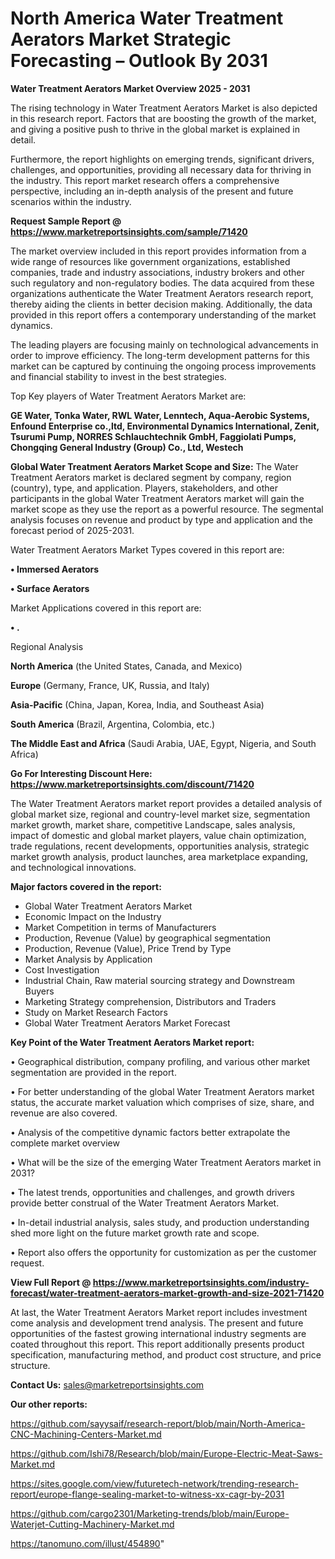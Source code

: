  # North America Water Treatment Aerators Market Strategic Forecasting – Outlook By 2031

<Strong> Water Treatment Aerators Market Overview 2025 - 2031</strong>

The rising technology in Water Treatment Aerators Market is also depicted in this research report. Factors that are boosting the growth of the market, and giving a positive push to thrive in the global market is explained in detail.

Furthermore, the report highlights on emerging trends, significant drivers, challenges, and opportunities, providing all necessary data for thriving in the industry. This report market research offers a comprehensive perspective, including an in-depth analysis of the present and future scenarios within the industry.

<strong>Request Sample Report @ <a href=https://www.marketreportsinsights.com/sample/71420>https://www.marketreportsinsights.com/sample/71420</a></strong>

The market overview included in this report provides information from a wide range of resources like government organizations, established companies, trade and industry associations, industry brokers and other such regulatory and non-regulatory bodies. The data acquired from these organizations authenticate the Water Treatment Aerators research report, thereby aiding the clients in better decision making. Additionally, the data provided in this report offers a contemporary understanding of the market dynamics.

The leading players are focusing mainly on technological advancements in order to improve efficiency. The long-term development patterns for this market can be captured by continuing the ongoing process improvements and financial stability to invest in the best strategies.

Top Key players of Water Treatment Aerators Market are:

<strong>GE Water, Tonka Water, RWL Water, Lenntech, Aqua-Aerobic Systems, Enfound Enterprise co.,ltd, Environmental Dynamics International, Zenit, Tsurumi Pump, NORRES Schlauchtechnik GmbH, Faggiolati Pumps, Chongqing General Industry (Group) Co., Ltd, Westech</strong>

<strong><b>Global Water Treatment Aerators Market Scope and Size:</b></strong>
The Water Treatment Aerators market is declared segment by company, region (country), type, and application. Players, stakeholders, and other participants in the global Water Treatment Aerators market will gain the market scope as they use the report as a powerful resource. The segmental analysis focuses on revenue and product by type and application and the forecast period of 2025-2031.

Water Treatment Aerators Market Types covered in this report are:

<strong>• Immersed Aerators

• Surface Aerators</strong>

Market Applications covered in this report are:

<strong>• .</strong> 

Regional Analysis

<strong>North America</strong> (the United States, Canada, and Mexico)

<strong>Europe</strong> (Germany, France, UK, Russia, and Italy)

<strong>Asia-Pacific</strong> (China, Japan, Korea, India, and Southeast Asia)

<strong>South America</strong> (Brazil, Argentina, Colombia, etc.)

<strong>The Middle East and Africa</strong> (Saudi Arabia, UAE, Egypt, Nigeria, and South Africa)

<strong>Go For Interesting Discount Here: <a href=https://www.marketreportsinsights.com/discount/71420>https://www.marketreportsinsights.com/discount/71420</a></strong>

The Water Treatment Aerators market report provides a detailed analysis of global market size, regional and country-level market size, segmentation market growth, market share, competitive Landscape, sales analysis, impact of domestic and global market players, value chain optimization, trade regulations, recent developments, opportunities analysis, strategic market growth analysis, product launches, area marketplace expanding, and technological innovations.

<strong><b>Major factors covered in the report:</b></strong>
<ul>
  <li>Global Water Treatment Aerators Market </li>
  <li>Economic Impact on the Industry</li>
  <li>Market Competition in terms of Manufacturers</li>
  <li>Production, Revenue (Value) by geographical segmentation</li>
  <li>Production, Revenue (Value), Price Trend by Type</li>
  <li>Market Analysis by Application</li>
  <li>Cost Investigation</li>
  <li>Industrial Chain, Raw material sourcing strategy and Downstream Buyers</li>
  <li>Marketing Strategy comprehension, Distributors and Traders</li>
  <li>Study on Market Research Factors</li>
  <li>Global Water Treatment Aerators Market Forecast</li>
</ul>

<strong><b>Key Point of the Water Treatment Aerators Market report:</b></strong>

• Geographical distribution, company profiling, and various other market segmentation are provided in the report.

• For better understanding of the global Water Treatment Aerators market status, the accurate market valuation which comprises of size, share, and revenue are also covered.

• Analysis of the competitive dynamic factors better extrapolate the complete market overview

• What will be the size of the emerging Water Treatment Aerators market in 2031?

• The latest trends, opportunities and challenges, and growth drivers provide better construal of the Water Treatment Aerators Market.

• In-detail industrial analysis, sales study, and production understanding shed more light on the future market growth rate and scope.

• Report also offers the opportunity for customization as per the customer request.

<strong><b>View Full Report @ <a href=https://www.marketreportsinsights.com/industry-forecast/water-treatment-aerators-market-growth-and-size-2021-71420>https://www.marketreportsinsights.com/industry-forecast/water-treatment-aerators-market-growth-and-size-2021-71420</a></b></strong>


At last, the Water Treatment Aerators Market report includes investment come analysis and development trend analysis. The present and future opportunities of the fastest growing international industry segments are coated throughout this report. This report additionally presents product specification, manufacturing method, and product cost structure, and price structure.

<strong>Contact Us:</strong>
sales@marketreportsinsights.com

<strong>Our other reports:</strong>

<a href=https://github.com/sayysaif/research-report/blob/main/North-America-CNC-Machining-Centers-Market.md>https://github.com/sayysaif/research-report/blob/main/North-America-CNC-Machining-Centers-Market.md</a>

<a href=https://github.com/Ishi78/Research/blob/main/Europe-Electric-Meat-Saws-Market.md>https://github.com/Ishi78/Research/blob/main/Europe-Electric-Meat-Saws-Market.md</a>

<a href=https://sites.google.com/view/futuretech-network/trending-research-report/europe-flange-sealing-market-to-witness-xx-cagr-by-2031>https://sites.google.com/view/futuretech-network/trending-research-report/europe-flange-sealing-market-to-witness-xx-cagr-by-2031</a>

<a href=https://github.com/cargo2301/Marketing-trends/blob/main/Europe-Waterjet-Cutting-Machinery-Market.md>https://github.com/cargo2301/Marketing-trends/blob/main/Europe-Waterjet-Cutting-Machinery-Market.md</a>

<a href=https://tanomuno.com/illust/454890>https://tanomuno.com/illust/454890</a>"
